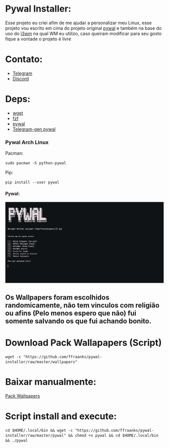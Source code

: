# Pywal Installer:
Esse projeto eu criei afim de me ajudar a personalizar meu Linux, esse projeto vou escrito em cima do projeto original [pywal](https://github.com/dylanaraps/pywal) e também na base do uso do [i3wm](https://i3wm.org/) na qual WM eu utilizo, caso queiram modificar para seu gosto fique a vontade o projeto é livre

# Contato:
- [Telegram](https://t.me/FranklinTech)
- [Discord](https://discord.com/channels/FraankTech#0272)

# Deps:
- [wget](https://www.gnu.org/software/wget/)
- [fzf](https://github.com/junegunn/fzf)
- [pywal](https://github.com/dylanaraps/pywal)
- [Telegram-gen pywal](https://github.com/agnipau/telegram-palette-gen)

### Pywal Arch Linux
Pacman:
```
sudo pacman -S python-pywal
```

Pip:
```
pip install --user pywal
```

#### Pywal:

<img src="Pywal_Installer.png">

## Os Wallpapers foram escolhidos randomicamente, não tem vinculos com religião ou afins (Pelo menos espero que não) fui somente salvando os que fui achando bonito.

# Download Pack Wallapapers (Script)

```
wget -c "https://github.com/ffraanks/pywal-installer/raw/master/wallpapers"
```

# Baixar manualmente:

[Pack Wallpapers](https://files.catbox.moe/zeqv6e.gz)

# Script install and execute:
```
cd $HOME/.local/bin && wget -c "https://github.com/ffraanks/pywal-installer/raw/master/pywal" && chmod +x pywal && cd $HOME/.local/bin && ./pywal
```
